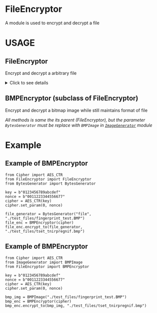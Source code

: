 # FileEncryptor
A module is used to encrypt and decrypt a file

# USAGE
## FileEncryptor
Encrypt and decrypt a arbitrary file
<details> 
<summary> Click to see details </summary>

### @Constructor
```Py
def __init__(self, cipher: Cipher, buffer_size:int = 1000)
```
**Parameters**
* `cipher`: a object in module [Cipher](https://github.com/huykingsofm/LocalVNetwork/blob/master/Cipher.py). This is type of Cipher which encrypt and decrypt your file.

* `buffer_size`: the maximum size of content which file stream read each time.

### @Method
```Py
def encrypt(self, bytes_generator: BytesGenerator)
```
**Parameters**  
* bytes_generator: a [`BytesGenerator`](./BytesGenerator.py) which generates block of bytes from bytes itself or file stream.

**Return**  
The content of encrypted file as bytes object

### @Method
```Py
def encrypt_yield(self, bytes_generator: BytesGenerator)
```
**Parameters**  
* bytes_generator: a [`BytesGenerator`](./BytesGenerator.py) which generates block of bytes from bytes itself or file stream.

**Return**  
The content of encrypted file as iterator of bytes

### @Method
```Py
def encrypt_to(self, bytes_generator: BytesGenerator, ou_filename: str)
```
Encrypt content from `BytesGenerator` and save it to a file.  
**Parameters**  
* bytes_generator: a [`BytesGenerator`](./BytesGenerator.py) which generates block of bytes from bytes itself or file stream.

* ou_filename: the file contains encrypted content of original file.

**Return**  
No return

### @Method
```Py
def decrypt(self, bytes_generator: BytesGenerator)
```
**Parameters**  
* bytes_generator: a [`BytesGenerator`](./BytesGenerator.py) which generates block of bytes from bytes itself or file stream.

**Return**  
The content of decrypted file as bytes object

### @Method
```Py
def decrypt_yield(self, bytes_generator: BytesGenerator)
```
**Parameters**  
* bytes_generator: a [`BytesGenerator`](./BytesGenerator.py) which generates block of bytes from bytes itself or file stream.

**Return**  
The content of decrypted file as iterator of bytes

### @Method
```Py
def encrypt_to(self, bytes_generator: BytesGenerator, ou_filename: str)
```
Decrypt content from `BytesGenerator` and save it to a file.  
**Parameters**  
* bytes_generator: a [`BytesGenerator`](./BytesGenerator.py) which generates block of bytes from bytes itself or file stream.

* ou_filename: the file contains decrypted content of original file.

**Return**  
No return

</details>

## BMPEncryptor (subclass of FileEncryptor)
Encrypt and decrypt a bitmap image while still maintains format of file  

*All methods is same the its parent (FileEncryptor), but the parameter `BytesGenerator` must be replace with `BMPImage` in [`ImageGenerator`](./ImageGenerator.py) module*

# Example
## Example of BMPEncryptor
```Py
from Cipher import AES_CTR
from FileEncryptor import FileEncryptor
from BytesGenerator import BytesGenerator
    
key = b"0123456789abcdef"
nonce = b"0011223344556677"
cipher = AES_CTR(key)
cipher.set_param(0, nonce)

file_generator = BytesGenerator("file", "./test_files/fingerprint_test.BMP")
file_enc = BMPEncryptor(cipher)
file_enc.encrypt_to(file_generator, "./test_files/tset_tnirpregnif.bmp")
```
## Example of BMPEncryptor
```Py
from Cipher import AES_CTR
from ImageGenerator import BMPImage
from FileEncryptor import BMPEncryptor
    
key = b"0123456789abcdef"
nonce = b"0011223344556677"
cipher = AES_CTR(key)
cipher.set_param(0, nonce)

bmp_img = BMPImage("./test_files/fingerprint_test.BMP")
bmp_enc = BMPEncryptor(cipher)
bmp_enc.encrypt_to(bmp_img, "./test_files/tset_tnirpregnif.bmp")
```